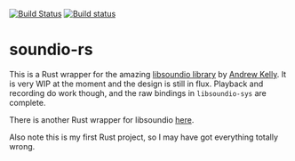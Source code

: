 [![Build Status](https://travis-ci.org/Timmmm/soundio-rs.svg?branch=master)](https://travis-ci.org/Timmmm/soundio-rs)
[![Build status](https://ci.appveyor.com/api/projects/status/eu4akdghyukoof7o?svg=true)](https://ci.appveyor.com/project/Timmmm/soundio-rs)

# soundio-rs

This is a Rust wrapper for the amazing [libsoundio library](http://libsound.io/)
by [Andrew Kelly](https://github.com/andrewrk). It is very WIP at the moment and
the design is still in flux. Playback and recording do work though, and the raw bindings
in `libsoundio-sys` are complete.

There is another Rust wrapper for libsoundio [here](https://github.com/klingtnet/rsoundio).

Also note this is my first Rust project, so I may have got everything totally wrong.